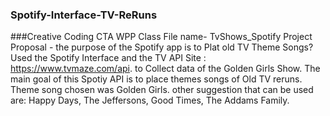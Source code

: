 ### Spotify-Interface-TV-ReRuns
###Creative Coding CTA WPP Class
File name- TvShows_Spotify
Project Proposal - the purpose of the Spotify app is to Plat old TV Theme Songs? 
Used the Spotify Interface and the TV API Site : https://www.tvmaze.com/api. to Collect data of the Golden Girls Show.
The main goal of this Spotiy API is to place themes songs of Old TV reruns. Theme song chosen was Golden Girls.
other suggestion that can be used are: Happy Days, The Jeffersons, Good Times, The Addams Family.
